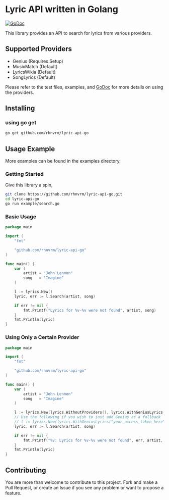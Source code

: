 # Lyric API written in Golang

[![GoDoc](https://godoc.org/github.com/rhnvrm/lyric-api-go?status.svg)](https://godoc.org/github.com/rhnvrm/lyric-api-go) 

This library provides an API to search for lyrics from various providers.

## Supported Providers

- Genius (Requires Setup)
- MusixMatch (Default)
- LyricsWikia (Default)
- SongLyrics (Default)

Please refer to the test files, examples, and [GoDoc](https://godoc.org/github.com/rhnvrm/lyric-api-go) for more details
on using the providers.

## Installing

### using go get

```sh
go get github.com/rhnvrm/lyric-api-go
```

## Usage Example

More examples can be found in the examples directory.

### Getting Started

Give this library a spin,

```sh
git clone https://github.com/rhnvrm/lyric-api-go.git
cd lyric-api-go
go run example/search.go
```

### Basic Usage

```go
package main

import (
    "fmt"

    "github.com/rhnvrm/lyric-api-go"
)

func main() {
    var (
        artist = "John Lennon"
        song   = "Imagine"
    )

    l := lyrics.New()
    lyric, err := l.Search(artist, song)

    if err != nil {
        fmt.Printf("Lyrics for %v-%v were not found", artist, song)
    }
    fmt.Println(lyric)
}
```

### Using Only a Certain Provider

```go
package main

import (
    "fmt"

    "github.com/rhnvrm/lyric-api-go"
)

func main() {
    var (
        artist = "John Lennon"
        song   = "Imagine"
    )

    l := lyrics.New(lyrics.WithoutProviders(), lyrics.WithGeniusLyrics("your_access_token_here"))
    // Use the following if you wish to just add Genius as a fallback
    // l := lyrics.New(lyrics.WithGeniusLyrics("your_access_token_here"))
    lyric, err := l.Search(artist, song)

    if err != nil {
        fmt.Printf("%v: Lyrics for %v-%v were not found", err, artist, song)
    }
    fmt.Println(lyric)
}
```

## Contributing

You are more than welcome to contribute to this project. Fork and
make a Pull Request, or create an Issue if you see any problem or want to propose a feature.
